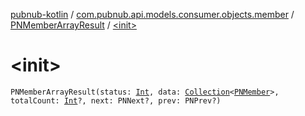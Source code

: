 [pubnub-kotlin](../../index.md) / [com.pubnub.api.models.consumer.objects.member](../index.md) / [PNMemberArrayResult](index.md) / [&lt;init&gt;](./-init-.md)

# &lt;init&gt;

`PNMemberArrayResult(status: `[`Int`](https://kotlinlang.org/api/latest/jvm/stdlib/kotlin/-int/index.html)`, data: `[`Collection`](https://kotlinlang.org/api/latest/jvm/stdlib/kotlin.collections/-collection/index.html)`<`[`PNMember`](../-p-n-member/index.md)`>, totalCount: `[`Int`](https://kotlinlang.org/api/latest/jvm/stdlib/kotlin/-int/index.html)`?, next: PNNext?, prev: PNPrev?)`